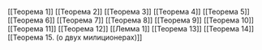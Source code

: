 [[Теорема 1]]
[[Теорема 2]]
[[Теорема 3]]
[[Теорема 4]]
[[Теорема 5]]
[[Теорема 6]]
[[Теорема 7]]
[[Теорема 8]]
[[Теорема 9]]
[[Теорема 10]]
[[Теорема 11]]
[[Теорема 12]]
[[Лемма 1]]
[[Теорема 13]]
[[Теорема 14]]
[[Теорема 15. (о двух милиционерах)]]